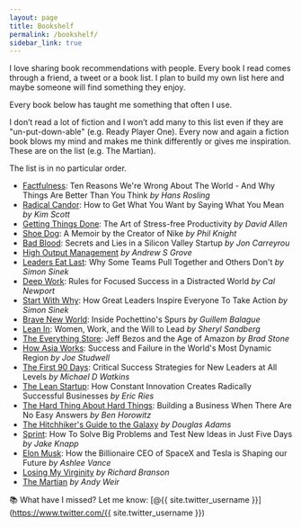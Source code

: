 ```yaml
---
layout: page
title: Bookshelf
permalink: /bookshelf/
sidebar_link: true
---
```


I love sharing book recommendations with people. Every book I read comes through a friend, a tweet or a book list. I plan to build my own list here and maybe someone will find something they enjoy.

Every book below has taught me something that often I use.

I don’t read a lot of fiction and I won’t add many to this list even if they are "un-put-down-able" (e.g. Ready Player One). Every now and again a fiction book blows my mind and makes me think differently or gives me inspiration. These are on the list (e.g. The Martian).

The list is in no particular order.

- [Factfulness](https://amzn.to/31FKcru): Ten Reasons We're Wrong About The World - And Why Things Are Better Than You Think _by Hans Rosling_
- [Radical Candor](https://amzn.to/31Gkrr3): How to Get What You Want by Saying What You Mean _by Kim Scott_
- [Getting Things Done](https://amzn.to/2H9QypI): The Art of Stress-free Productivity _by David Allen_
- [Shoe Dog](https://amzn.to/2vkMr7S): A Memoir by the Creator of Nike _by Phil Knight_
- [Bad Blood](https://amzn.to/38cnV7l): Secrets and Lies in a Silicon Valley Startup _by Jon Carreyrou_
- [High Output Management](https://amzn.to/38f7Ei6) _by Andrew S Grove_
- [Leaders Eat Last](https://amzn.to/2Sq9qWQ): Why Some Teams Pull Together and Others Don't _by Simon Sinek_
- [Deep Work](https://amzn.to/2Ha4d0c): Rules for Focused Success in a Distracted World _by Cal Newport_
- [Start With Why](https://amzn.to/38iO04Q): How Great Leaders Inspire Everyone To Take Action _by Simon Sinek_
- [Brave New World](https://amzn.to/3bo7IxT): Inside Pochettino's Spurs _by Guillem Balague_
- [Lean In](https://amzn.to/2unOIPw): Women, Work, and the Will to Lead _by Sheryl Sandberg_
- [The Everything Store](https://amzn.to/37asQo1): Jeff Bezos and the Age of Amazon _by Brad Stone_
- [How Asia Works](https://amzn.to/3boea8c): Success and Failure in the World's Most Dynamic Region _by Joe Studwell_
- [The First 90 Days](https://amzn.to/31I8eT4): Critical Success Strategies for New Leaders at All Levels _by Michael D Watkins_
- [The Lean Startup](https://amzn.to/2uw9Tii): How Constant Innovation Creates Radically Successful Businesses _by Eric Ries_
- [The Hard Thing About Hard Things](https://amzn.to/2UAX94r): Building a Business When There Are No Easy Answers _by Ben Horowitz_
- [The Hitchhiker's Guide to the Galaxy](https://amzn.to/39kxzVt) _by Douglas Adams_ 
- [Sprint](https://amzn.to/2Sdk3gA): How To Solve Big Problems and Test New Ideas in Just Five Days _by Jake Knapp_
- [Elon Musk](https://amzn.to/2SugXUH): How the Billionaire CEO of SpaceX and Tesla is Shaping our Future _by Ashlee Vance_
- [Losing My Virginity](https://amzn.to/31IlXt4) _by Richard Branson_
- [The Martian](https://amzn.to/2uwaO2e) _by Andy Weir_

📚 What have I missed? Let me know: [@{{ site.twitter_username }}](https://www.twitter.com/{{ site.twitter_username }})


